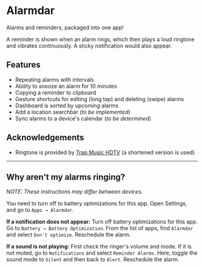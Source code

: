 # Alarmdar
Alarms and reminders, packaged into one app!

A reminder is shown when an alarm rings, 
which then plays a loud ringtone and vibrates continuously.
A sticky notification would also appear.

## Features
- Repeating alarms with intervals
- Ability to snooze an alarm for 10 minutes
- Copying a reminder to clipboard
- Gesture shortcuts for editing (long tap) and deleting (swipe) alarms
- Dashboard is sorted by upcoming alarms
- Add a location searchbar (*to be implemented*)
- Sync alarms to a device's calendar (*to be determined*)

## Acknowledgements
- Ringtone is provided by [Trap Music HDTV](https://www.youtube.com/watch?v=rNn4ors94FQ) 
(a shortened version is used)

***

## Why aren't my alarms ringing?
*NOTE: These instructions may differ between devices.*

You need to turn off to battery optimizations for this app.
Open Settings, and go to `Apps → Alarmdar`.

**If a notification does not appear:**
Turn off battery optimizations for this app.
Go to `Battery → Battery Optimization`.
From the list of apps, find `Alarmdar` and select `Don't optimize`.
Reschedule the alarm.

**If a sound is not playing:**
First check the ringer's volume and mode.
If it is not muted, go to `Notifications` and select `Reminder Alarms`.
Here, toggle the sound mode to `Silent` and then back to `Alert`.
Reschedule the alarm.
